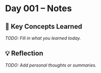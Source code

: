 # Day 001 – Notes

## 🔑 Key Concepts Learned

_TODO: Fill in what you learned today._

## 💡 Reflection

_TODO: Add personal thoughts or summaries._
